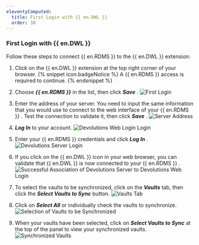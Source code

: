 ```yaml
---
eleventyComputed:
  title: First Login with {{ en.DWL }}
  order: 30
---
```


### First Login with {{ en.DWL }} 
Follow these steps to connect {{ en.RDMS }} to the {{ en.DWL }} extension:  

1. Click on the {{ en.DWL }} extension at the top right corner of your browser. 
{% snippet icon.badgeNotice %} 
A {{ en.RDMS }} access is required to continue. 
{% endsnippet %}
 
2. Choose ***{{ en.RDMS }}*** in the list, then click ***Save*** . 
![First Login](https://webdevolutions.azureedge.net/docs/en/server/Dwl4016.png)
1. Enter the address of your server. You need to input the same information that you would use to connect to the web interface of your {{ en.RDMS }} . Test the connection to validate it, then click ***Save*** . 
![Server Address](https://webdevolutions.azureedge.net/docs/en/server/Dwl4017.png)
1. ***Log In*** to your account. 
![Devolutions Web Login Login](https://webdevolutions.azureedge.net/docs/en/server/Dwl4018.png)
1. Enter your {{ en.RDMS }} credentials and click ***Log In*** . 
![Devolutions Server Login](https://webdevolutions.azureedge.net/docs/en/server/Dwl4019.png)
1. If you click on the {{ en.DWL }} icon in your web browser, you can validate that {{ en.DWL }} is now connected to your {{ en.RDMS }} . 
![Successful Association of Devolutions Server to Devolutions Web Login](https://webdevolutions.azureedge.net/docs/en/server/Dwl4048.png)
1. To select the vaults to be synchronized, click on the ***Vaults*** tab, then click the ***Select Vaults to Sync*** button. 
![Vaults Tab](https://webdevolutions.azureedge.net/docs/en/server/Dwl4020.png)
1. Click on ***Select All*** or individually check the vaults to synchronize. 
![Selection of Vaults to be Synchronized](https://webdevolutions.azureedge.net/docs/en/server/ServerOp2014.png)
1. When your vaults have been selected, click on ***Select Vaults to Sync*** at the top of the panel to view your synchronized vaults. 
![Synchronized Vaults](https://webdevolutions.azureedge.net/docs/en/server/Dwl4055.png)

